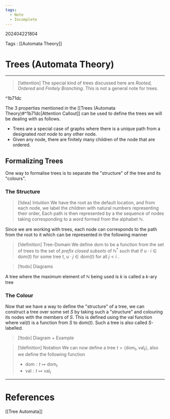 ```yaml
---
tags:
  - Note
  - Incomplete
---
```

202404221804

Tags : [[Automata Theory]]
# Trees (Automata Theory)
---
>[!attention] 
>The special kind of trees discussed here are *Rooted, Ordered* and *Finitely Branching*. This is not a general note for trees.

^1b71dc

The 3 properties mentioned in the [[Trees (Automata Theory)#^1b71dc|Attention Callout]] can be used to define the trees we will be dealing with as follows.
- Trees are a special case of graphs where there is a unique path from a designated *root node* to any other node.
- Given any node, there are finitely many children of the node that are ordered.

## Formalizing Trees
One way to formalise trees is to separate the "structure" of the tree and its "colours".

### The Structure
>[!idea] Intuition
>We have the root as the default location, and from each node, we label the children with natural numbers representing their order, Each path is then represented by a the sequence of nodes taking corresponding to a word formed from the alphabet $\mathbb{N}$.

Since we are working with trees, each node can corresponds to the path from the root to it which can be represented in the following manner

>[!definition] Tree-Domain
>We define $\text{dom}$ to be a function from the set of trees to the set of *prefix closed subsets* of $\mathbb{N}^*$  such that if $u\cdot i \in \text{dom}(t)$ for some tree $t$, $u \cdot j \in \text{dom}(t)$ for all $j<i$ . 

>[!todo] Diagrams

A tree where the maximum element of $\mathbb{N}$ being used is $k$ is called a $k$-ary tree

### The Colour
Now that we have a way to define the "structure" of a tree, we can construct a tree over some set $S$ by taking such a "structure" and colouring its nodes with the members of $S$. This is defined using the $\text{val}$ function where $\text{val}(t)$ is a function from $S$ to $\text{dom}(t)$. Such a tree is also called $S$-labelled.

>[!todo] Diagram + Example

>[!definition] Notation
>We can now define a tree $t = \langle \text{dom}_{t}, \text{val}_{t} \rangle$, also we define the following function 
>- $\text{dom} : t \mapsto \text{dom}_{t}$
>- $\text{val} : t \mapsto \text{val}_{t}$



---
# References
[[Tree Automata]]